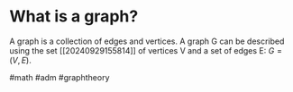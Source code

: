 # What is a graph? 
A graph is a collection of edges and vertices. A graph G can be described using the set [[20240929155814]] of vertices V
and a set of edges E: $G = (V,E)$. 

#math #adm #graphtheory